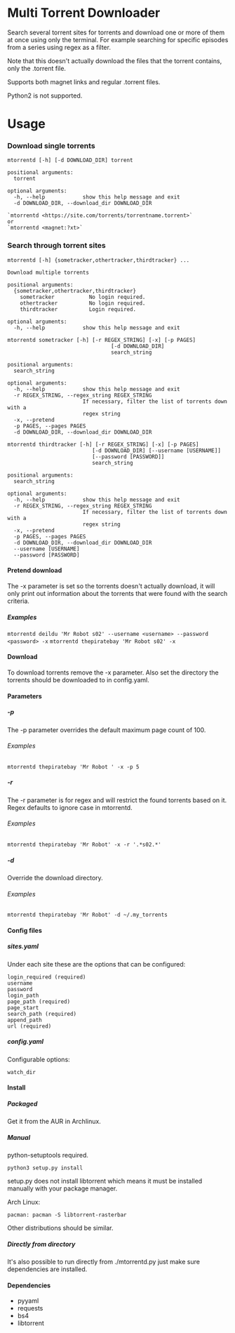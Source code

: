 # Multi Torrent Downloader

Search several torrent sites for torrents and download one or more of them at once using only the terminal. For example searching for specific episodes from a series using regex as a filter.

Note that this doesn't actually download the files that the torrent contains, only the .torrent file.

Supports both magnet links and regular .torrent files.

Python2 is not supported.


# Usage
### Download single torrents
```
mtorrentd [-h] [-d DOWNLOAD_DIR] torrent

positional arguments:
  torrent

optional arguments:
  -h, --help            show this help message and exit
  -d DOWNLOAD_DIR, --download_dir DOWNLOAD_DIR

`mtorrentd <https://site.com/torrents/torrentname.torrent>`
or
`mtorrentd <magnet:?xt>`
```
### Search through torrent sites
```
mtorrentd [-h] {sometracker,othertracker,thirdtracker} ...

Download multiple torrents

positional arguments:
  {sometracker,othertracker,thirdtracker}
    sometracker           No login required.
    othertracker          No login required.
    thirdtracker          Login required.

optional arguments:
  -h, --help            show this help message and exit
```
```
mtorrentd sometracker [-h] [-r REGEX_STRING] [-x] [-p PAGES]
                                 [-d DOWNLOAD_DIR]
                                 search_string

positional arguments:
  search_string

optional arguments:
  -h, --help            show this help message and exit
  -r REGEX_STRING, --regex_string REGEX_STRING
                        If necessary, filter the list of torrents down with a
                        regex string
  -x, --pretend
  -p PAGES, --pages PAGES
  -d DOWNLOAD_DIR, --download_dir DOWNLOAD_DIR
```
```
mtorrentd thirdtracker [-h] [-r REGEX_STRING] [-x] [-p PAGES]
                           [-d DOWNLOAD_DIR] [--username [USERNAME]]
                           [--password [PASSWORD]]
                           search_string

positional arguments:
  search_string

optional arguments:
  -h, --help            show this help message and exit
  -r REGEX_STRING, --regex_string REGEX_STRING
                        If necessary, filter the list of torrents down with a
                        regex string
  -x, --pretend
  -p PAGES, --pages PAGES
  -d DOWNLOAD_DIR, --download_dir DOWNLOAD_DIR
  --username [USERNAME]
  --password [PASSWORD]
```

#### Pretend download
The -x parameter is set so the torrents doesn't actually download, it will only print out information about the torrents that were found with the search criteria.
##### Examples
`mtorrentd deildu 'Mr Robot s02' --username <username> --password <password> -x`
`mtorrentd thepiratebay 'Mr Robot s02' -x`

#### Download
To download torrents remove the -x parameter. Also set the directory the torrents should be downloaded to in config.yaml.
#### Parameters
##### -p
The -p parameter overrides the default maximum page count of 100.
###### Examples
`mtorrentd thepiratebay 'Mr Robot ' -x -p 5`
##### -r
The -r parameter is for regex and will restrict the found torrents based on it. Regex defaults to ignore case in mtorrentd.
###### Examples
`mtorrentd thepiratebay 'Mr Robot' -x -r '.*s02.*'`
##### -d
Override the download directory.
###### Examples
`mtorrentd thepiratebay 'Mr Robot' -d ~/.my_torrents`


#### Config files
##### sites.yaml
Under each site these are the options that can be configured:
```
login_required (required)
username
password
login_path
page_path (required)
page_start
search_path (required)
append_path
url (required)
```
##### config.yaml
Configurable options:
```
watch_dir
```


#### Install
##### Packaged
Get it from the AUR in Archlinux.
##### Manual
python-setuptools required.

`python3 setup.py install`

setup.py does not install libtorrent which means it must be installed manually with your package manager.

Arch Linux:

`pacman: pacman -S libtorrent-rasterbar`

Other distributions should be similar.

##### Directly from directory
It's also possible to run directly from ./mtorrentd.py just make sure dependencies are installed.


#### Dependencies
- pyyaml
- requests
- bs4
- libtorrent
